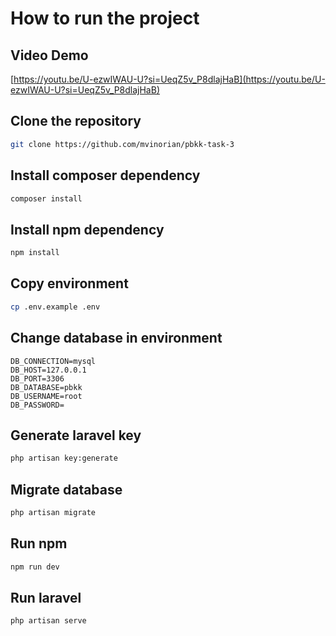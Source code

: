 # How to run the project

## Video Demo

[https://youtu.be/U-ezwIWAU-U?si=UeqZ5v_P8dlajHaB](https://youtu.be/U-ezwIWAU-U?si=UeqZ5v_P8dlajHaB)

## Clone the repository

```sh
git clone https://github.com/mvinorian/pbkk-task-3
```

## Install composer dependency

```sh
composer install
```

## Install npm dependency

```sh
npm install
```

## Copy environment

```sh
cp .env.example .env
```

## Change database in environment

```
DB_CONNECTION=mysql
DB_HOST=127.0.0.1
DB_PORT=3306
DB_DATABASE=pbkk
DB_USERNAME=root
DB_PASSWORD=
```

## Generate laravel key

```sh
php artisan key:generate
```

## Migrate database

```sh
php artisan migrate
```

## Run npm

```sh
npm run dev
```

## Run laravel

```sh
php artisan serve
```
